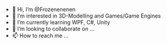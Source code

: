 - 👋 Hi, I’m @Frozenenenen
- 👀 I’m interested in 3D-Modelling and Games/Game Engines
- 🌱 I’m currently learning  WPF, C#, Unity
- 💞️ I’m looking to collaborate on ...
- 📫 How to reach me ...

<!---
Frozenenenen/Frozenenenen is a ✨ special ✨ repository because its `README.md` (this file) appears on your GitHub profile.
You can click the Preview link to take a look at your changes.
--->
